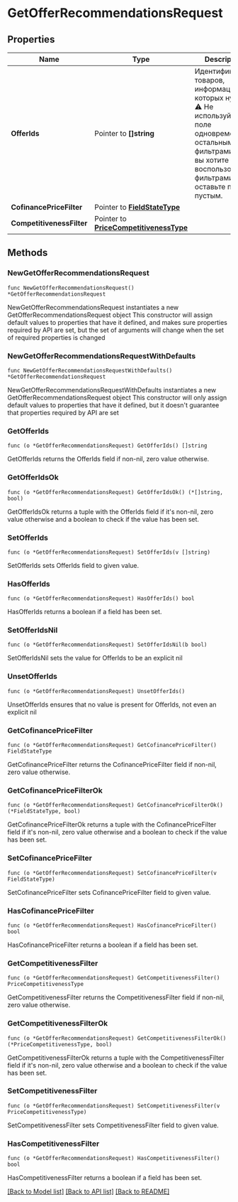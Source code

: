 # GetOfferRecommendationsRequest

## Properties

Name | Type | Description | Notes
------------ | ------------- | ------------- | -------------
**OfferIds** | Pointer to **[]string** | Идентификаторы товаров, информация о которых нужна. ⚠️ Не используйте это поле одновременно с остальными фильтрами. Если вы хотите воспользоваться фильтрами, оставьте поле пустым. | [optional] 
**CofinancePriceFilter** | Pointer to [**FieldStateType**](FieldStateType.md) |  | [optional] 
**CompetitivenessFilter** | Pointer to [**PriceCompetitivenessType**](PriceCompetitivenessType.md) |  | [optional] 

## Methods

### NewGetOfferRecommendationsRequest

`func NewGetOfferRecommendationsRequest() *GetOfferRecommendationsRequest`

NewGetOfferRecommendationsRequest instantiates a new GetOfferRecommendationsRequest object
This constructor will assign default values to properties that have it defined,
and makes sure properties required by API are set, but the set of arguments
will change when the set of required properties is changed

### NewGetOfferRecommendationsRequestWithDefaults

`func NewGetOfferRecommendationsRequestWithDefaults() *GetOfferRecommendationsRequest`

NewGetOfferRecommendationsRequestWithDefaults instantiates a new GetOfferRecommendationsRequest object
This constructor will only assign default values to properties that have it defined,
but it doesn't guarantee that properties required by API are set

### GetOfferIds

`func (o *GetOfferRecommendationsRequest) GetOfferIds() []string`

GetOfferIds returns the OfferIds field if non-nil, zero value otherwise.

### GetOfferIdsOk

`func (o *GetOfferRecommendationsRequest) GetOfferIdsOk() (*[]string, bool)`

GetOfferIdsOk returns a tuple with the OfferIds field if it's non-nil, zero value otherwise
and a boolean to check if the value has been set.

### SetOfferIds

`func (o *GetOfferRecommendationsRequest) SetOfferIds(v []string)`

SetOfferIds sets OfferIds field to given value.

### HasOfferIds

`func (o *GetOfferRecommendationsRequest) HasOfferIds() bool`

HasOfferIds returns a boolean if a field has been set.

### SetOfferIdsNil

`func (o *GetOfferRecommendationsRequest) SetOfferIdsNil(b bool)`

 SetOfferIdsNil sets the value for OfferIds to be an explicit nil

### UnsetOfferIds
`func (o *GetOfferRecommendationsRequest) UnsetOfferIds()`

UnsetOfferIds ensures that no value is present for OfferIds, not even an explicit nil
### GetCofinancePriceFilter

`func (o *GetOfferRecommendationsRequest) GetCofinancePriceFilter() FieldStateType`

GetCofinancePriceFilter returns the CofinancePriceFilter field if non-nil, zero value otherwise.

### GetCofinancePriceFilterOk

`func (o *GetOfferRecommendationsRequest) GetCofinancePriceFilterOk() (*FieldStateType, bool)`

GetCofinancePriceFilterOk returns a tuple with the CofinancePriceFilter field if it's non-nil, zero value otherwise
and a boolean to check if the value has been set.

### SetCofinancePriceFilter

`func (o *GetOfferRecommendationsRequest) SetCofinancePriceFilter(v FieldStateType)`

SetCofinancePriceFilter sets CofinancePriceFilter field to given value.

### HasCofinancePriceFilter

`func (o *GetOfferRecommendationsRequest) HasCofinancePriceFilter() bool`

HasCofinancePriceFilter returns a boolean if a field has been set.

### GetCompetitivenessFilter

`func (o *GetOfferRecommendationsRequest) GetCompetitivenessFilter() PriceCompetitivenessType`

GetCompetitivenessFilter returns the CompetitivenessFilter field if non-nil, zero value otherwise.

### GetCompetitivenessFilterOk

`func (o *GetOfferRecommendationsRequest) GetCompetitivenessFilterOk() (*PriceCompetitivenessType, bool)`

GetCompetitivenessFilterOk returns a tuple with the CompetitivenessFilter field if it's non-nil, zero value otherwise
and a boolean to check if the value has been set.

### SetCompetitivenessFilter

`func (o *GetOfferRecommendationsRequest) SetCompetitivenessFilter(v PriceCompetitivenessType)`

SetCompetitivenessFilter sets CompetitivenessFilter field to given value.

### HasCompetitivenessFilter

`func (o *GetOfferRecommendationsRequest) HasCompetitivenessFilter() bool`

HasCompetitivenessFilter returns a boolean if a field has been set.


[[Back to Model list]](../README.md#documentation-for-models) [[Back to API list]](../README.md#documentation-for-api-endpoints) [[Back to README]](../README.md)


